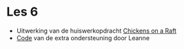 # Les 6

- Uitwerking van de huiswerkopdracht [Chickens on a Raft](chickens-on-a-raft)
- [Code](extra-onderteuning) van de extra ondersteuning door Leanne


